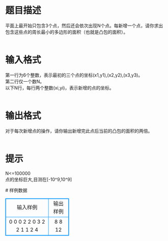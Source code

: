 # 

 
 # 题目描述 
<p>
平面上最开始只包含3个点，然后还会依次出现N个点。每新增一个点，请你求出包含这些点的周长最小的多边形的面积（也就是凸包的面积）。 <br><br></p> 

 
 # 输入格式 
<p>
第一行为6个整数，表示最初的三个点的坐标(x1,y1),(x2,y2),(x3,y3)。 <br>第二行仅一个数N。 <br>以下N行，每行两个整数(xi,yi)，表示新增的点的坐标。 <br><br></p> 

 
 # 输出格式 
<p>
对于每次新增点的操作，请你输出新增完此点后当前的凸包的面积的两倍。 <br><br></p> 

 
 # 提示 
<p>
N<=100000<br>点的坐标巨大,目测在[-10^9,10^9]</p> 
# 样例数据
<style>
        table,table tr th, table tr td { border:1px solid #0094ff; }
        table { width: 200px; min-height: 25px; line-height: 25px; text-align: center; border-collapse: collapse;}   
    </style>
<table>
	<tr>
		<td>输入样例</td>
		<td>输出样例</td>
	</tr>
<tr><td>0 0 0 2 2 0
3
2 2
1 1
2 4

</td><td>
8
8
12

</td></tr></table>
